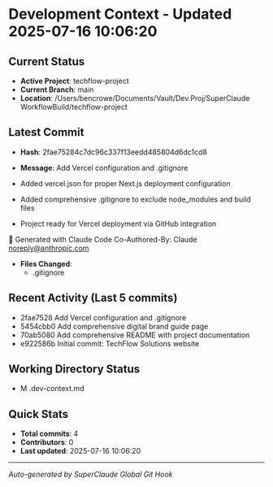 # Development Context - Updated 2025-07-16 10:06:20

## Current Status
- **Active Project**: techflow-project
- **Current Branch**: main
- **Location**: /Users/bencrowe/Documents/Vault/Dev.Proj/SuperClaude WorkflowBuild/techflow-project

## Latest Commit
- **Hash**: 2fae75284c7dc96c337f13eedd485804d6dc1cd8
- **Message**: Add Vercel configuration and .gitignore

- Added vercel.json for proper Next.js deployment configuration
- Added comprehensive .gitignore to exclude node_modules and build files
- Project ready for Vercel deployment via GitHub integration

🤖 Generated with Claude Code
Co-Authored-By: Claude <noreply@anthropic.com>
- **Files Changed**: 
  - .gitignore

## Recent Activity (Last 5 commits)
- 2fae7528 Add Vercel configuration and .gitignore
- 5454cbb0 Add comprehensive digital brand guide page
- 70ab5080 Add comprehensive README with project documentation
- e922586b Initial commit: TechFlow Solutions website

## Working Directory Status
-  M .dev-context.md

## Quick Stats
- **Total commits**: 4
- **Contributors**: 0
- **Last updated**: 2025-07-16 10:06:20

---
*Auto-generated by SuperClaude Global Git Hook*
